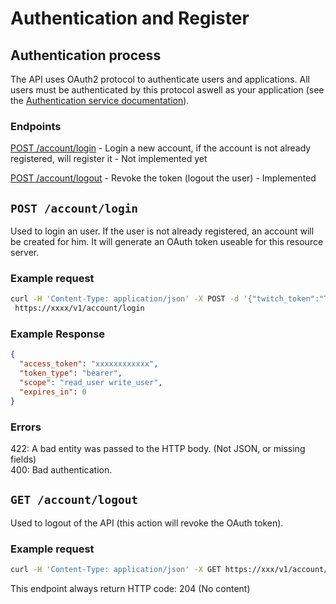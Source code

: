 # Authentication and Register
## Authentication process
The API uses OAuth2 protocol to authenticate users and applications. All users must be authenticated by this protocol aswell as your application (see the [Authentication service documentation](/Doc/AuthenticationService)).

### Endpoints
[POST /account/login](/Doc/API/v1/Authentication.md#post-accountlogin) - Login a new account, if the account is not already registered, will register it - Not implemented yet

[POST /account/logout](/Doc/API/v1/Authentication.md#get-accountlogout) - Revoke the token (logout the user) - Implemented

## `POST /account/login`

Used to login an user.
If the user is not already registered, an account will be created for him.
It will generate an OAuth token useable for this resource server.

### Example request

```bash
curl -H 'Content-Type: application/json' -X POST -d '{"twitch_token":"TWITCH_TOKEN"}' \
 https://xxxx/v1/account/login
```

### Example Response

```json
{
  "access_token": "xxxxxxxxxxxx",
  "token_type": "bearer",
  "scope": "read_user write_user",
  "expires_in": 0
}

```

### Errors

422: A bad entity was passed to the HTTP body. (Not JSON, or missing fields)  
400: Bad authentication.

## `GET /account/logout`

Used to logout of the API (this action will revoke the OAuth token).

### Example request

```bash
curl -H 'Content-Type: application/json' -X GET https://xxx/v1/account/logout
```

This endpoint always return HTTP code: 204 (No content)